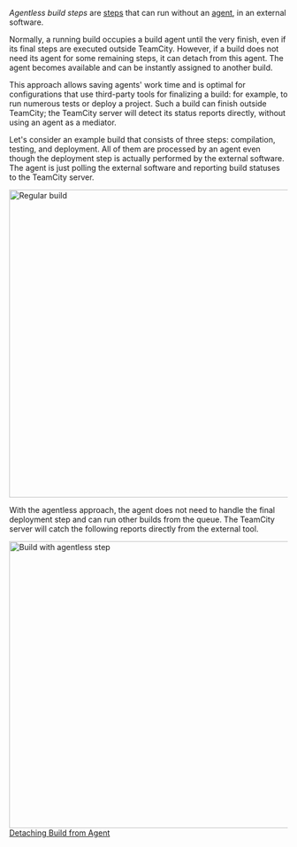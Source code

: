[//]: # (title: Agentless Build Step)
[//]: # (auxiliary-id: Agentless Build Step)

_Agentless build steps_ are [steps](configuring-build-steps.md) that can run without an [agent](build-agent.md), in an external software.

Normally, a running build occupies a build agent until the very finish, even if its final steps are executed outside TeamCity. However, if a build does not need its agent for some remaining steps, it can detach from this agent. The agent becomes available and can be instantly assigned to another build.

This approach allows saving agents' work time and is optimal for configurations that use third-party tools for finalizing a build: for example, to run numerous tests or deploy a project. Such a build can finish outside TeamCity; the TeamCity server will detect its status reports directly, without using an agent as a mediator.

Let's consider an example build that consists of three steps: compilation, testing, and deployment. All of them are processed by an agent even though the deployment step is actually performed by the external software. The agent is just polling the external software and reporting build statuses to the TeamCity server.

<img src="agent-depend-build.png" alt="Regular build" width="556"/>

With the agentless approach, the agent does not need to handle the final deployment step and can run other builds from the queue. The TeamCity server will catch the following reports directly from the external tool.

<img src="agentless-build.png" alt="Build with agentless step" width="518"/>

<seealso>
        <category ref="admin-guide">
            <a href="detaching-build-from-agent.md">Detaching Build from Agent</a>
        </category>
</seealso>